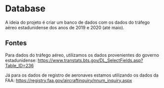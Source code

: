# Database

A ideia do projeto é criar um banco de dados com os dados do tráfego aéreo estadunidense dos anos de 2019 e 2020 (até maio).

## Fontes

Para dados do tráfego aéreo, utilizamos os dados provenientes do governo estadunidense: https://www.transtats.bts.gov/DL_SelectFields.asp?Table_ID=236

Já para os dados de registro de aeronaves estamos utilizando os dados da FAA: https://registry.faa.gov/aircraftinquiry/nnum_inquiry.aspx
